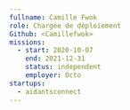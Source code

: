 ```yaml
---
fullname: Camille Fwok
role: Chargée de déploiement
Github: <Camillefwok>
missions:
  - start: 2020-10-07
    end: 2021-12-31
    status: independent
    employer: Octo
startups:
  - aidantsconnect
---
```

